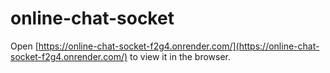 # online-chat-socket
Open [https://online-chat-socket-f2g4.onrender.com/](https://online-chat-socket-f2g4.onrender.com/) to view it in the browser.
